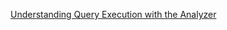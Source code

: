 [Understanding Query Execution with the Analyzer](https://clickhouse.com/docs/en/guides/developer/understanding-query-execution-with-the-analyzer)

